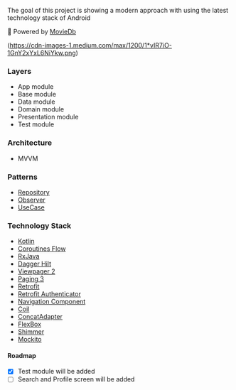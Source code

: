 The goal of this project is showing a modern approach with using the latest technology stack of Android

:dizzy: Powered by [MovieDb](https://www.themoviedb.org)
 
(https://cdn-images-1.medium.com/max/1200/1*vIR7iO-1GnY2xYxL6NiYkw.png)

### Layers

- App module
- Base module
- Data module
- Domain module
- Presentation module
- Test module

### Architecture

- MVVM

### Patterns

- [Repository](https://developer.android.com/jetpack/guide)
- [Observer](https://medium.com/better-programming/everything-to-should-understand-about-livedata-507dd83adea7)
- [UseCase](https://caminao.blog/how-to-implement-symbolic-representations/patterns/functional-patterns/use-case-patterns/)

### Technology Stack

- [Kotlin](https://kotlinlang.org)
- [Coroutines Flow](https://kotlinlang.org/docs/reference/coroutines/flow.html)
- [RxJava](https://github.com/ReactiveX/RxJava)
- [Dagger Hilt](https://dagger.dev/hilt/)
- [Viewpager 2](https://developer.android.com/jetpack/androidx/releases/viewpager2)
- [Paging 3](https://developer.android.com/topic/libraries/architecture/paging/v3-overview)
- [Retrofit](https://square.github.io/retrofit/)
- [Retrofit Authenticator](https://square.github.io/okhttp/4.x/okhttp/okhttp3/-authenticator/)
- [Navigation Component](https://developer.android.com/guide/navigation/navigation-getting-started)
- [Coil](https://github.com/coil-kt/coil)
- [ConcatAdapter](https://developer.android.com/reference/androidx/recyclerview/widget/ConcatAdapter)
- [FlexBox](https://github.com/google/flexbox-layout)
- [Shimmer](https://github.com/facebook/shimmer-android)
- [Mockito](https://site.mockito.org)

#### Roadmap

- [x] Test module will be added
- [ ] Search and Profile screen will be added 
